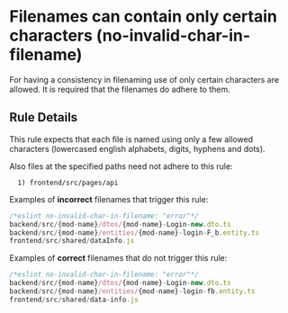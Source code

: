 # Filenames can contain only certain characters (no-invalid-char-in-filename)

For having a consistency in filenaming use of only certain characters are allowed. It is required that the filenames do adhere to them. 

## Rule Details

This rule expects that each file is named using only a few allowed characters (lowercased english alphabets, digits, hyphens and dots).

Also files at the specified paths need not adhere to this rule:
 
      1) frontend/src/pages/api

Examples of **incorrect** filenames that trigger this rule:

```js
/*eslint no-invalid-char-in-filename: "error"*/
backend/src/{mod-name}/dtos/{mod-name}-Login-new.dto.ts
backend/src/{mod-name}/entities/{mod-name}-login-F_b.entity.ts
frontend/src/shared/dataInfo.js

```

Examples of **correct** filenames that do not trigger this rule:

```js
/*eslint no-invalid-char-in-filename: "error"*/
backend/src/{mod-name}/dtos/{mod-name}-Login-new.dto.ts
backend/src/{mod-name}/entities/{mod-name}-login-fb.entity.ts
frontend/src/shared/data-info.js
```
